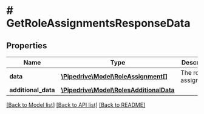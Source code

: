 # # GetRoleAssignmentsResponseData

## Properties

Name | Type | Description | Notes
------------ | ------------- | ------------- | -------------
**data** | [**\Pipedrive\Model\RoleAssignment[]**](RoleAssignment.md) | The role assignments | [optional]
**additional_data** | [**\Pipedrive\Model\RolesAdditionalData**](RolesAdditionalData.md) |  | [optional]

[[Back to Model list]](../../README.md#models) [[Back to API list]](../../README.md#endpoints) [[Back to README]](../../README.md)
